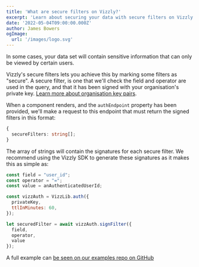 ```yaml
---
title: 'What are secure filters on Vizzly?'
excerpt: 'Learn about securing your data with secure filters on Vizzly.'
date: '2022-05-04T09:00:00.000Z'
author: James Bowers
ogImage:
  url: '/images/logo.svg'
---
```


In some cases, your data set will contain sensitive information that can only be viewed by certain users.

Vizzly's secure filters lets you achieve this by marking some filters as "secure". A secure filter, is one that we'll check the field and operator are used in the query, and that it has been signed with your organisation's private key. [Learn more about organisation key pairs](/doc/organisation-key-pair).

When a component renders, and the `authEndpoint` property has been provided, we'll make a request to this endpoint that must return the signed filters in this format:

```typescript
{
  secureFilters: string[];
}
```

The array of strings will contain the signatures for each secure filter. We recommend using the Vizzly SDK to generate these signatures as it makes this as simple as:

```js
const field = "user_id";
const operator = "=";
const value = anAuthenticatedUserId;

const vizzAuth = VizzLib.auth({
  privateKey,
  ttlInMinutes: 60,
});

let securedFilter = await vizzAuth.signFilter({
  field,
  operator,
  value
});
```

A full example can [be seen on our examples repo on GitHub](https://github.com/vizzly-co/library-examples)